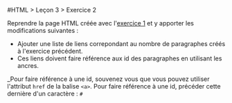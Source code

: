 #HTML > Leçon 3 > Exercice 2

Reprendre la page HTML créée avec l'[exercice 1](https://github.com/blank-project/_blank-exercises/tree/master/exercises/html/lesson3/exercise1) et y apporter les modifications suivantes :

* Ajouter une liste de liens correpondant au nombre de paragraphes créés à l'exercice précédent.
* Ces liens doivent faire référence aux id des paragraphes en utilisant les ancres.

_Pour faire référence à une id, souvenez vous que vous pouvez utiliser l'attribut `href` de la balise `<a>`. Pour faire référence à une id, précéder cette dernière d'un caractère : `#`
